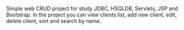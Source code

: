 Simple web CRUD project for study JDBC, HSQLDB, Servlets, JSP and Bootstrap. In the project you can view clients list, add new client, edit, delete client, sort and search by name.
